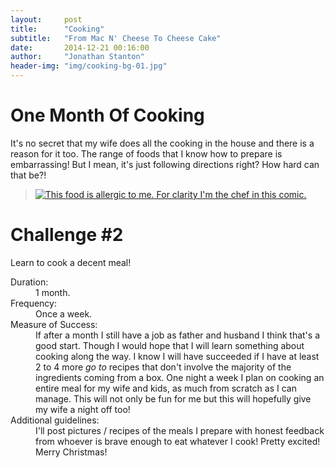 ```yaml
---
layout:     post
title:      "Cooking"
subtitle:   "From Mac N' Cheese To Cheese Cake"
date:       2014-12-21 00:16:00
author:     "Jonathan Stanton"
header-img: "img/cooking-bg-01.jpg"
---
```


<h1>One Month Of Cooking</h1>
<p>It's no secret that my wife does all the cooking in the house and there is a
reason for it too. The range of foods that I know how to prepare is embarrassing!
But I mean, it's just following directions right? How hard can that be?!
<blockquote>
  <a href="{{ site.baseurl }}/img/calvin-hobbes-allergic-food.jpg">
    <img src="{{ site.baseurl }}/img/calvin-hobbes-allergic-food.jpg" alt="This food is allergic to me.">
    For clarity I'm the chef in this comic.
  </a>
</blockquote>

<h1>Challenge #2</h1>
<p>Learn to cook a decent meal!</p>
<dl>
  <dt>Duration:</dt>
  <dd>1 month.</dd>

  <dt>Frequency:</dt>
  <dd>Once a week.</dd>

  <dt>Measure of Success:</dt>
  <dd>If after a month I still have a job as father and husband I think that's a
  good start. Though I would hope that I will learn something about cooking
  along the way. I know I will have succeeded if I have at least 2 to 4 more
  <i>go to</i> recipes that don't involve the majority of the ingredients
  coming from a box. One night a week I plan on cooking an entire meal for my
  wife and kids, as much from scratch as I can manage. This will not only be fun
  for me but this will hopefully give my wife a night off too!

  <dt>Additional guidelines:</dt>
  <dd>I'll post pictures / recipes of the meals I prepare with honest feedback
  from whoever is brave enough to eat whatever I cook! Pretty excited! Merry
  Christmas!
</dl>
